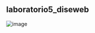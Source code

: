 ## laboratorio5_diseweb
![image](https://github.com/user-attachments/assets/7a43851a-f8d9-4828-b848-e5fda2b6f558)
